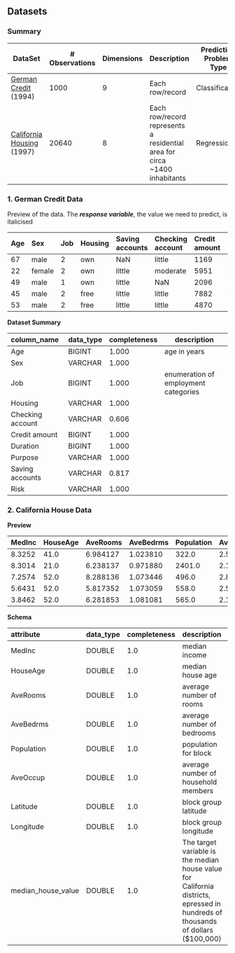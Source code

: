 ## Datasets

### Summary 
| DataSet                                                                                      | # Observations | Dimensions | Description                                                               | Prediction Problem Type |
|----------------------------------------------------------------------------------------------|----------------|------------|---------------------------------------------------------------------------|-------------------------|
| [German Credit](https://archive.ics.uci.edu/ml/datasets/statlog+(german+credit+data)) (1994) | 1000           | 9          | Each row/record                                                           | Classification          |
| [California Housing](https://www.dcc.fc.up.pt/~ltorgo/Regression/cal_housing.html) (1997)    | 20640          | 8          | Each row/record represents a residential area for circa ~1400 inhabitants | Regression              |
 

### 1. German Credit Data

Preview of the data.  The **_response variable_**, the value we need to predict, is italicised 

| Age | Sex | Job | Housing | Saving accounts | Checking account | Credit amount | Duration | Purpose | _Risk_ |
| :--- | :--- | :--- | :--- | :--- | :--- | :--- | :--- | :--- |:-------|
| 67 | male | 2 | own | NaN | little | 1169 | 6 | radio/TV | _good_ |
| 22 | female | 2 | own | little | moderate | 5951 | 48 | radio/TV | _bad_  |
| 49 | male | 1 | own | little | NaN | 2096 | 12 | education | _good_ |
| 45 | male | 2 | free | little | little | 7882 | 42 | furniture/equipment | _good_ |
| 53 | male | 2 | free | little | little | 4870 | 24 | car | _bad_  |


**Dataset Summary**

| column\_name     | data\_type | completeness | description                          |
|:-----------------| :--- | :--- |--------------------------------------|
| Age              | BIGINT | 1.000 | age in years                         |
| Sex              | VARCHAR | 1.000 |                                      |
| Job              | BIGINT | 1.000 | enumeration of employment categories |
| Housing          | VARCHAR | 1.000 |                                      |
| Checking account | VARCHAR | 0.606 |                                      |
| Credit amount    | BIGINT | 1.000 |                                      |
| Duration         | BIGINT | 1.000 |                                      |
| Purpose          | VARCHAR | 1.000 |                                      |
| Saving accounts  | VARCHAR | 0.817 |                                      |
| Risk             | VARCHAR | 1.000 |                                      |



### 2. California House Data

**Preview** 

| MedInc | HouseAge | AveRooms | AveBedrms | Population | AveOccup | Latitude | Longitude | _median\_house\_value_ |
| :--- | :--- | :--- | :--- | :--- | :--- | :--- | :--- |:-----------------------|
| 8.3252 | 41.0 | 6.984127 | 1.023810 | 322.0 | 2.555556 | 37.88 | -122.23 | _4.526_                |
| 8.3014 | 21.0 | 6.238137 | 0.971880 | 2401.0 | 2.109842 | 37.86 | -122.22 | _3.585_                |
| 7.2574 | 52.0 | 8.288136 | 1.073446 | 496.0 | 2.802260 | 37.85 | -122.24 | _3.521_                |
| 5.6431 | 52.0 | 5.817352 | 1.073059 | 558.0 | 2.547945 | 37.85 | -122.25 | _3.413_                |
| 3.8462 | 52.0 | 6.281853 | 1.081081 | 565.0 | 2.181467 | 37.85 | -122.25 | _3.422_                |

**Schema**

| attribute            | data\_type | completeness | description                                                                                                                     |
|:---------------------| :--- | :--- |:--------------------------------------------------------------------------------------------------------------------------------|
| MedInc               | DOUBLE | 1.0 | median income                                                                                                                   |
| HouseAge             | DOUBLE | 1.0 | median house age                                                                                                                |
| AveRooms             | DOUBLE | 1.0 | average number of rooms                                                                                                         |
| AveBedrms            | DOUBLE | 1.0 | average number of bedrooms                                                                                                      |
| Population           | DOUBLE | 1.0 | population for block                                                                                                            |
| AveOccup             | DOUBLE | 1.0 | average number of household members                                                                                             |
| Latitude             | DOUBLE | 1.0 | block group latitude                                                                                                            |
| Longitude            | DOUBLE | 1.0 | block group longitude                                                                                                           |
| median\_house\_value | DOUBLE | 1.0 | The target variable is the median house value for California districts, epressed in hundreds of thousands of dollars ($100,000) |


